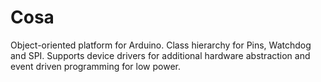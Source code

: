 Cosa
====

Object-oriented platform for Arduino. Class hierarchy for Pins, Watchdog and SPI. Supports device drivers for additional hardware abstraction and event driven programming for low power.